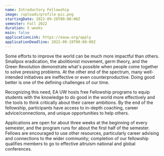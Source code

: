 ```yaml
---
name: Introductory Fellowship
image: /uploads/profile-pic.png
startingDate: 2022-09-26T00:00:00Z
semester: Fall 2022
duration: 5 weeks
main: false
applicationLink: https://eauw.org/apply
applicationDeadline: 2022-09-19T00:00:00Z
---
```

Some efforts to improve the world can be much more impactful than others. Smallpox eradication, the abolitionist movement, germ theory, and the Green Revolution demonstrate what's possible when people come together to solve pressing problems. At the other end of the spectrum, many well-intended initiatives are ineffective or even counterproductive. Doing good better is one of the defining challenges of our time.

Recognizing this need, EA UW hosts free Fellowship programs to equip students with the knowledge to do good in the world more effectively and the tools to think critically about their career ambitions. By the end of the fellowship, participants have access to in-depth coaching, career advice/connections, and unique opportunities to help others.

Applications are open for about three weeks at the beginning of every semester, and the program runs for about the first half of the semester. Fellows are encouraged to use other resources, particularly career advising and connections to the wider community; completion of our fellowship qualifies members to go to effective altruism national and global conferences.